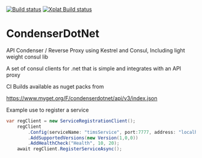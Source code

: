 [![Build status](https://ci.appveyor.com/api/projects/status/r2088yqbhp57cu66?svg=true)](https://ci.appveyor.com/project/Drawaes/condenserdotnet)
[![Xplat Build status](https://travis-ci.org/Drawaes/CondenserDotNet.svg?branch=master)](https://travis-ci.org/Drawaes/CondenserDotNet)

# CondenserDotNet
API Condenser / Reverse Proxy using Kestrel and Consul, Including light weight consul lib

A set of consul clients for .net that is simple and integrates with an API proxy

CI Builds available as nuget packs from 

https://www.myget.org/F/condenserdotnet/api/v3/index.json

Example use to register a service

``` csharp
var regClient = new ServiceRegistrationClient();
    regClient
        .Config(serviceName: "timsService", port:7777, address: "localhost")
        .AddSupportedVersions(new Version(1,0,0))
        .AddHealthCheck("Health", 10, 20);
    await regClient.RegisterServiceAsync();
```

